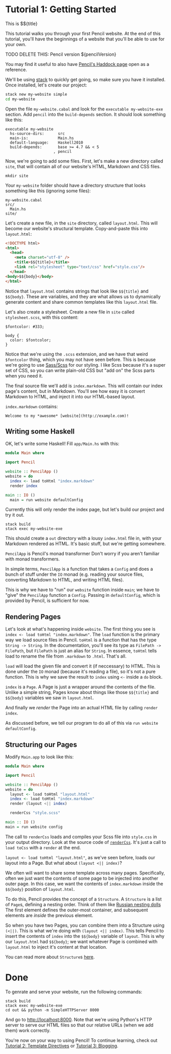 # Tutorial 1: Getting Started

This is $${title}

This tutorial walks you through your first Pencil website. At the end of this
tutorial, you'll have the beginnings of a website that you'll be able to use for
your own.

TODO DELETE THIS: Pencil version ${pencilVersion}

You may find it useful to also have [Pencil's Haddock page](https://hackage.haskell.org/package/pencil-${pencilVersion}/docs/Pencil.html) open as a reference.

We'll be using [stack](http://haskellstack.org) to quickly get going, so make
sure you have it installed. Once installed, let's create our project:

```sh
stack new my-website simple
cd my-website
```

Open the file `my-website.cabal` and look for the `executable my-website-exe` section. Add `pencil` into the `build-depends` section. It should look something like this:

```
executable my-website
  hs-source-dirs:      src
  main-is:             Main.hs
  default-language:    Haskell2010
  build-depends:       base >= 4.7 && < 5
                     , pencil
```

Now, we're going to add some files. First, let's make a new directory called
`site`, that will contain all of our website's HTML, Markdown and CSS files.

```
mkdir site
```

Your `my-website` folder should have a directory structure that looks something
like this (ignoring some files):

```
my-website.cabal
src/
  Main.hs
site/
```

Let's create a new file, in the `site` directory, called `layout.html`. This
will become our website's structural template. Copy-and-paste this into
`layout.html`:

```html
<!DOCTYPE html>
<html>
  <head>
    <meta charset="utf-8" />
    <title>$${title}</title>
    <link rel="stylesheet" type="text/css" href="style.css"/>
  </head>
<body>$${body}</body>
</html>
```

Notice that `layout.html` contains strings that look like `$${title}` and
`$${body}`. These are variables, and they are what allows us to dynamically
generate content and share common templates like this `layout.html` file.

Let's also create a stylesheet. Create a new file in `site` called
`stylesheet.scss`, with this content:

```
$fontcolor: #333;

body {
  color: $fontcolor;
}
```

Notice that we're using the `.scss` extension, and we have that weird
`$fontcolor` thing, which you may not have seen before. This is because we're
going to use [Sass/Scss](http://sass-lang.com) for our styling. I like Scss
because it's a super set of CSS, so you can write plain-old CSS but "add on" the
Scss parts when you need it.

The final source file we'll add is `index.markdown`. This will contain our index
page's content, but in Markdown. You'll see how easy it is convert Markdown to
HTML, and inject it into our HTML-based layout.

`index.markdown` contains:

```
Welcome to my *awesome* [website](http://example.com)!
```

## Writing some Haskell

OK, let's write some Haskell! Fill `app/Main.hs` with this:

```haskell
module Main where

import Pencil

website :: PencilApp ()
website = do
  index <- load toHtml "index.markdown"
  render index

main :: IO ()
  main = run website defaultConfig
```

Currently this will only render the index page, but let's build our project and
try it out.

```
stack build
stack exec my-website-exe
```

This should create a `out` directory with a lousy `index.html` file in, with
your Markdown rendered as HTML. It's basic stuff, but we're getting somewhere.

`PencilApp` is Pencil's monad transformer Don't worry if you aren't familiar
with monad transformers.

In simple terms, `PencilApp` is a function that takes a `Config` and does a bunch
of stuff under the `IO` monad (e.g. reading your source files, converting
Markdown to HTML, and writing HTML files).

This is why we have to "run" our `website` function inside `main`; we have to
"give" the `PencilApp` function a `Config`. Passing in `defaultConfig`, which is
provided by Pencil, is sufficient for now.

## Rendering Pages

Let's look at what's happening inside `website`. The first thing you see is
`index <- load toHtml "index.markdown"`. The `load` function is the primary way
we load source files in Pencil. `toHtml` is a function that has the type
`String -> String`. In the documentation, you'll see its type as `FilePath ->
FilePath`, but `FilePath` is just an alias for `String`. In essence, `toHtml`
tells load to rename the file from `.markdown` to `.html`. That's all.

`load` will load the given file and convert it (if neccessary) to HTML. This is
done under the `IO` monad (because it's reading a file), so it's not a pure
function. This is why we save the result to `index` using `<-` inside a `do` block.

`index` is a `Page`. A Page is just a wrapper around the contents of the file.
Unlike a simple string, Pages know about things like those `$${title}` and
`$${body}` variables we saw in `layout.html`.

And finally we _render_ the Page into an actual HTML file by calling `render
index`.

As discussed before, we tell our program to do all of this via `run website
defaultConfig`.

## Structuring our Pages

Modify `Main.app` to look like this:

```haskell
module Main where

import Pencil

website :: PencilApp ()
website = do
  layout <- load toHtml "layout.html"
  index <- load toHtml "index.markdown"
  render (layout <|| index)

  renderCss "style.scss"

main :: IO ()
main = run website config
```

The call to `renderCss` loads and compiles your Scss file into `style.css` in
your output directory. Look at the source code of
[`renderCss`](https://hackage.haskell.org/package/pencil-${pencilVersion}/docs/Pencil.html#v:renderCss).
It's just a call to `load toCss` with a `render` at the end.

`layout <- load toHtml "layout.html"`, as we've seen before, loads our layout
into a Page. But what about `(layout <|| index)`?

We often will want to share some template across many pages. Specifically, often
we just want the contents of some page to be injected into another outer page.
In this case, we want the contents of `index.markdown` inside the `$${body}`
position of `layout.html`.

To do this, Pencil provides the concept of a `Structure`. A `Structure` is a
list of `Page`s, defining a nesting order. Think of them like [Russian nesting
dolls](https://en.wikipedia.org/wiki/Matryoshka_doll) The first element defines
the outer-most container, and subsequent elements are _inside_ the previous
element.

So when you have two Pages, you can combine them into a Structure using `(<||)`.
This is what we're doing with `(layout <|| index)`. This tells Pencil to insert
the contents of `index` into the `$${body}` variable of `layout`. This is why
our `layout.html` had `$${body}`; we want whatever Page is combined with
`layout.html` to inject it's content at that location.

You can read more about `Structure`s
[here](https://hackage.haskell.org/package/pencil-${pencilVersion}/docs/Pencil.html#g:3).

# Done

To genrate and serve your website, run the following
commands:

```
stack build
stack exec my-website-exe
cd out && python -m SimpleHTTPServer 8000
```

And go to [http://localhost:8000](http://localhost:8000). Note that we're using
Python's HTTP server to serve our HTML files so that our relative URLs (when we
add them) work correctly.

You're now on your way to using Pencil! To continue learning, check out
[Tutorial 2: Template Directives](/pencil/tutorials/02-template-directives) or
[Tutorial 3: Blogging](/pencil/tutorials/03-blogging).
